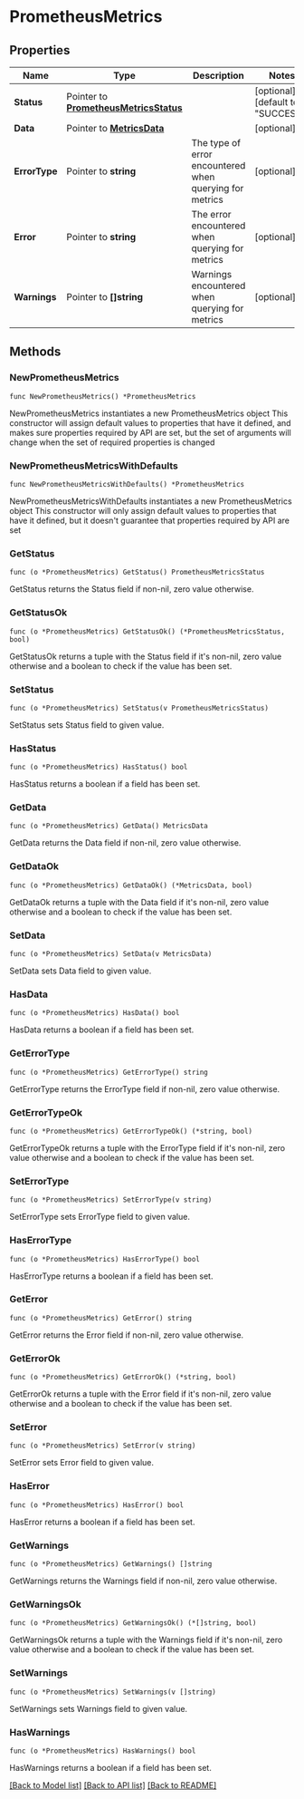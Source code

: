 # PrometheusMetrics

## Properties

Name | Type | Description | Notes
------------ | ------------- | ------------- | -------------
**Status** | Pointer to [**PrometheusMetricsStatus**](prometheusMetricsStatus.md) |  | [optional] [default to "SUCCESS"]
**Data** | Pointer to [**MetricsData**](MetricsData.md) |  | [optional] 
**ErrorType** | Pointer to **string** | The type of error encountered when querying for metrics | [optional] 
**Error** | Pointer to **string** | The error encountered when querying for metrics | [optional] 
**Warnings** | Pointer to **[]string** | Warnings encountered when querying for metrics | [optional] 

## Methods

### NewPrometheusMetrics

`func NewPrometheusMetrics() *PrometheusMetrics`

NewPrometheusMetrics instantiates a new PrometheusMetrics object
This constructor will assign default values to properties that have it defined,
and makes sure properties required by API are set, but the set of arguments
will change when the set of required properties is changed

### NewPrometheusMetricsWithDefaults

`func NewPrometheusMetricsWithDefaults() *PrometheusMetrics`

NewPrometheusMetricsWithDefaults instantiates a new PrometheusMetrics object
This constructor will only assign default values to properties that have it defined,
but it doesn't guarantee that properties required by API are set

### GetStatus

`func (o *PrometheusMetrics) GetStatus() PrometheusMetricsStatus`

GetStatus returns the Status field if non-nil, zero value otherwise.

### GetStatusOk

`func (o *PrometheusMetrics) GetStatusOk() (*PrometheusMetricsStatus, bool)`

GetStatusOk returns a tuple with the Status field if it's non-nil, zero value otherwise
and a boolean to check if the value has been set.

### SetStatus

`func (o *PrometheusMetrics) SetStatus(v PrometheusMetricsStatus)`

SetStatus sets Status field to given value.

### HasStatus

`func (o *PrometheusMetrics) HasStatus() bool`

HasStatus returns a boolean if a field has been set.

### GetData

`func (o *PrometheusMetrics) GetData() MetricsData`

GetData returns the Data field if non-nil, zero value otherwise.

### GetDataOk

`func (o *PrometheusMetrics) GetDataOk() (*MetricsData, bool)`

GetDataOk returns a tuple with the Data field if it's non-nil, zero value otherwise
and a boolean to check if the value has been set.

### SetData

`func (o *PrometheusMetrics) SetData(v MetricsData)`

SetData sets Data field to given value.

### HasData

`func (o *PrometheusMetrics) HasData() bool`

HasData returns a boolean if a field has been set.

### GetErrorType

`func (o *PrometheusMetrics) GetErrorType() string`

GetErrorType returns the ErrorType field if non-nil, zero value otherwise.

### GetErrorTypeOk

`func (o *PrometheusMetrics) GetErrorTypeOk() (*string, bool)`

GetErrorTypeOk returns a tuple with the ErrorType field if it's non-nil, zero value otherwise
and a boolean to check if the value has been set.

### SetErrorType

`func (o *PrometheusMetrics) SetErrorType(v string)`

SetErrorType sets ErrorType field to given value.

### HasErrorType

`func (o *PrometheusMetrics) HasErrorType() bool`

HasErrorType returns a boolean if a field has been set.

### GetError

`func (o *PrometheusMetrics) GetError() string`

GetError returns the Error field if non-nil, zero value otherwise.

### GetErrorOk

`func (o *PrometheusMetrics) GetErrorOk() (*string, bool)`

GetErrorOk returns a tuple with the Error field if it's non-nil, zero value otherwise
and a boolean to check if the value has been set.

### SetError

`func (o *PrometheusMetrics) SetError(v string)`

SetError sets Error field to given value.

### HasError

`func (o *PrometheusMetrics) HasError() bool`

HasError returns a boolean if a field has been set.

### GetWarnings

`func (o *PrometheusMetrics) GetWarnings() []string`

GetWarnings returns the Warnings field if non-nil, zero value otherwise.

### GetWarningsOk

`func (o *PrometheusMetrics) GetWarningsOk() (*[]string, bool)`

GetWarningsOk returns a tuple with the Warnings field if it's non-nil, zero value otherwise
and a boolean to check if the value has been set.

### SetWarnings

`func (o *PrometheusMetrics) SetWarnings(v []string)`

SetWarnings sets Warnings field to given value.

### HasWarnings

`func (o *PrometheusMetrics) HasWarnings() bool`

HasWarnings returns a boolean if a field has been set.


[[Back to Model list]](../README.md#documentation-for-models) [[Back to API list]](../README.md#documentation-for-api-endpoints) [[Back to README]](../README.md)


